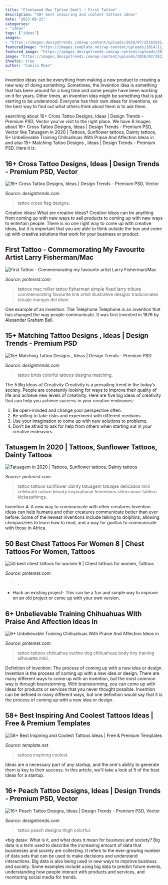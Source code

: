 ```yaml
---
title: "Fleetwood Mac Tattoo Small ~ First Tattoo"
description: "58+ best inspiring and coolest tattoos ideas"
date: "2023-09-22"
categories:
- "ideas"
tags: ["ideas"]
images:
- "https://images.designtrends.com/wp-content/uploads/2016/07/25181541/Colorful-Peach-Tattoo-on-Thigh.jpg"
featuredImage: "https://images.template.net/wp-content/uploads/2014/11/0926561eb29831e95b2322656ecc201d1.jpg"
featured_image: "https://images.designtrends.com/wp-content/uploads/2016/07/25181541/Colorful-Peach-Tattoo-on-Thigh.jpg"
image: "https://images.designtrends.com/wp-content/uploads/2016/02/28132433/Colorful-Birds-Tattoo-Design.jpg"
ShowToc: true
author: "Camila Moen"
---
```



Invention ideas can be everything from making a new product to creating a new way of doing something. Sometimes, the invention idea is something that has been around for a long time and some people have been working on it for years. Other times, an invention idea might be something that is just starting to be understood. Everyone has their own ideas for inventions, so the best way to find out what others think about them is to ask them.

	

		
searching about 16+ Cross Tattoo Designs, Ideas | Design Trends - Premium PSD, Vector you've visit to the right place. We have 8 Images about 16+ Cross Tattoo Designs, Ideas | Design Trends - Premium PSD, Vector like Tatuagem in 2020 | Tattoos, Sunflower tattoos, Dainty tattoos, 6+ Unbelievable Training Chihuahuas With Praise And Affection Ideas in and also 15+ Matching Tattoo Designs , Ideas | Design Trends - Premium PSD. Here it is:
		
    
## 16+ Cross Tattoo Designs, Ideas | Design Trends - Premium PSD, Vector

<img loading=lazy src="https://images.designtrends.com/wp-content/uploads/2016/02/26050306/Flag-Model-Cross-Tattoo.jpg" onerror="this.onerror=null;this.src='https://tse1.mm.bing.net/th?id=OIP.rdl6JuCSMhZwW1wnYKCOIAHaHa&amp;pid=15.1';" alt="16+ Cross Tattoo Designs, Ideas | Design Trends - Premium PSD, Vector">

_Source: designtrends.com_

>tattoo cross flag designs. 

	

Creative ideas: What are creative ideas?
Creative ideas can be anything from coming up with new ways to sell products to coming up with new ways to entertain people. There is no one right way to come up with creative ideas, but it is important that you are able to think outside the box and come up with creative solutions that work for your business or product.

    
## First Tattoo - Commemorating My Favourite Artist Larry Fisherman/Mac

<img loading=lazy src="https://i.pinimg.com/originals/bc/75/e0/bc75e07c3cbeeceaf73dd36a91e20ef3.jpg" onerror="this.onerror=null;this.src='https://tse3.mm.bing.net/th?id=OIP.7mTAntrlF5bfpfX9etKciAHaJ4&amp;pid=15.1';" alt="First Tattoo - Commemorating my favourite artist Larry Fisherman/Mac">

_Source: pinterest.com_

>tattoos mac miller tattoo fisherman simple fixed larry tribute commemorating favourite link artist illustrative designs tradicionales tatuaje mangas del dope. 

	

One example of an invention: The Telephone
Telephone is an invention that has changed the way people communicate. It was first invented in 1876 by Alexander Graham Bell.

    
## 15+ Matching Tattoo Designs , Ideas | Design Trends - Premium PSD

<img loading=lazy src="https://images.designtrends.com/wp-content/uploads/2016/02/28132433/Colorful-Birds-Tattoo-Design.jpg" onerror="this.onerror=null;this.src='https://tse3.mm.bing.net/th?id=OIP.3AjXHdoQE25DeEQHbA7MrgHaHa&amp;pid=15.1';" alt="15+ Matching Tattoo Designs , Ideas | Design Trends - Premium PSD">

_Source: designtrends.com_

>tattoo birds colorful tattoos designs matching. 

	

The 5 Big Ideas of Creativity
Creativity is a prevailing trend in the today’s society. People are constantly looking for ways to improve their quality of life and achieve new levels of creativity. Here are five big ideas of creativity that can help you achieve success in your creative endeavors: 
1. Be open-minded and change your perspective often.
2. Be willing to take risks and experiment with different mediums.
3. Use your imagination to come up with new solutions to problems.
4. Don’t be afraid to ask for help from others when starting out in your creative endeavors.

    
## Tatuagem In 2020 | Tattoos, Sunflower Tattoos, Dainty Tattoos

<img loading=lazy src="https://i.pinimg.com/736x/88/30/56/883056625ac7e7aa5b3405ff7c5fe7a7.jpg" onerror="this.onerror=null;this.src='https://tse2.mm.bing.net/th?id=OIP.nNakWPVQvVm5nuitZ8RINAHaKZ&amp;pid=15.1';" alt="Tatuagem in 2020 | Tattoos, Sunflower tattoos, Dainty tattoos">

_Source: pinterest.com_

>tattoo tattoos sunflower dainty tatuagem tatuajes delicados mini celebrate nature beauty inspirational femeninos seleccionar tablero kickassthings. 

	

Invention 4: A new way to communicate with other creatures
Invention ideas can help humans and other creatures communicate better than ever before. Some of the newest inventions include talking to dolphins, allowing chimpanzees to learn how to read, and a way for gorillas to communicate with those in Africa.

    
## 50 Best Chest Tattoos For Women 8 | Chest Tattoos For Women, Tattoos

<img loading=lazy src="https://i.pinimg.com/736x/71/08/50/71085081c58def3e77d30dd8871bc180.jpg" onerror="this.onerror=null;this.src='https://tse1.mm.bing.net/th?id=OIP.VEHCswhsgt9NEiBo71j8LAHaPj&amp;pid=15.1';" alt="50 best chest tattoos for women 8 | Chest tattoos for women, Tattoos">

_Source: pinterest.com_

>. 

	

- Hack an existing project- This can be a fun and simple way to improve on an old project or come up with your own version.

    
## 6+ Unbelievable Training Chihuahuas With Praise And Affection Ideas In

<img loading=lazy src="https://i.pinimg.com/736x/09/f2/7f/09f27f75da7c37ed426f907fe06fa602.jpg" onerror="this.onerror=null;this.src='https://tse1.mm.bing.net/th?id=OIP.9clM40shiCOS2IKTBEdIoQHaJ4&amp;pid=15.1';" alt="6+ Unbelievable Training Chihuahuas With Praise And Affection Ideas in">

_Source: pinterest.com_

>tattoo tattoos chihuahua outline dog chihuahuas body tiny training silhouette mini. 

	

Definition of Invention: The process of coming up with a new idea or design.
Invention is the process of coming up with a new idea or design. There are many different ways to come up with an invention, but the most common way is through brainstorming. With brainstorming, you can come up with ideas for products or services that you never thought possible. Invention can be defined in many different ways, but one definition would say that it is the process of coming up with a new idea or design.

    
## 58+ Best Inspiring And Coolest Tattoos Ideas | Free &amp; Premium Templates

<img loading=lazy src="https://images.template.net/wp-content/uploads/2014/11/0926561eb29831e95b2322656ecc201d1.jpg" onerror="this.onerror=null;this.src='https://tse1.mm.bing.net/th?id=OIP.D_pIRXYMDTL5SUArZJtFRAHaHa&amp;pid=15.1';" alt="58+ Best Inspiring and Coolest Tattoos Ideas | Free &amp; Premium Templates">

_Source: template.net_

>tattoos inspiring coolest. 

	

Ideas are a necessary part of any startup, and the one's ability to generate them is key to their success. In this article, we'll take a look at 5 of the best ideas for a startup.

    
## 16+ Peach Tattoo Designs, Ideas | Design Trends - Premium PSD, Vector

<img loading=lazy src="https://images.designtrends.com/wp-content/uploads/2016/07/25181541/Colorful-Peach-Tattoo-on-Thigh.jpg" onerror="this.onerror=null;this.src='https://tse3.mm.bing.net/th?id=OIP.-z8-fz9iStmJHKY1N5Jf3AHaHa&amp;pid=15.1';" alt="16+ Peach Tattoo Designs, Ideas | Design Trends - Premium PSD, Vector">

_Source: designtrends.com_

>tattoo peach designs thigh colorful. 

	

«big data»: What is it, and what does it mean for business and society?
Big data is a term used to describe the increasing amount of data that businesses and society are collecting. It refers to the ever-growing number of data sets that can be used to make decisions and understand interactions. Big data is also being used in new ways to improve business and society. Some examples include using big data to predict future events, understanding how people interact with products and services, and monitoring social media for trends.

